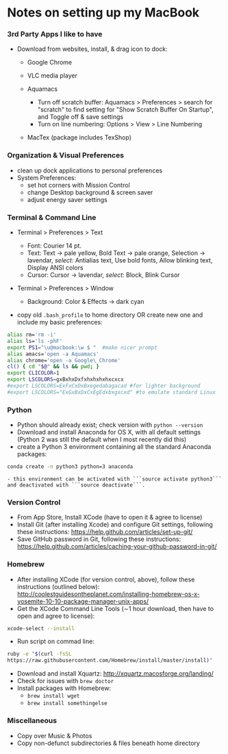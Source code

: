 # Notes on setting up my MacBook

### 3rd Party Apps I like to have
- Download from websites, install, & drag icon to dock:
   - Google Chrome
   - VLC media player
   - Aquamacs
	   - Turn off scratch buffer: Aquamacs > Preferences > search for
         "scratch" to find setting for "Show Scratch Buffer On
         Startup", and Toggle off & save settings
	   - Turn on line numbering: Options > View > Line Numbering
		 
   - MacTex (package includes TexShop)

### Organization & Visual Preferences
- clean up dock applications to personal preferences
- System Preferences:
	- set hot corners with Mission Control
	- change Desktop background & screen saver
	- adjust energy saver settings

### Terminal & Command Line

- Terminal > Preferences > Text
  - Font: Courier 14 pt.
  - Text: Text $\rightarrow$ pale yellow, Bold Text $\rightarrow$ pale
    orange, Selection $\rightarrow$ lavendar, *select:* Antialias text, Use bold
    fonts, Allow blinking text, Display ANSI colors
  - Cursor: Cursor $\rightarrow$ lavendar, *select:*  Block, Blink Cursor

- Terminal > Preferences > Window
  - Background: Color & Effects $\rightarrow$ dark cyan

- copy old ```.bash_profile``` to home directory OR create new one and
include my basic preferences:
```sh
alias rm='rm -i' 
alias ls='ls -phF'
export PS1="\u@macbook:\w $ "  #make nicer prompt
alias amacs='open -a Aquamacs'
alias chrome='open -a Google\ Chrome'
cl() { cd "$@" && ls && pwd; }
export CLICOLOR=1
export LSCOLORS=gxBxhxDxfxhxhxhxhxcxcx
#export LSCOLORS=ExFxCxDxBxegedabagacad #for lighter background
#export LSCOLORS="ExGxBxDxCxEgEdxbxgxcxd" #to emulate standard Linux
```

### Python
- Python should already exist; check version with ```python --version```
- Download and install Anaconda for OS X, with all default settings
  (Python 2 was still the default when I most recently did this)
- create a Python 3 environment containing all the standard Anaconda
packages:
```sh
conda create -n python3 python=3 anaconda
```

	- this environment can be activated with ```source activate python3``` and deactivated with ```source deactivate```.


### Version Control
- From App Store, Install XCode (have to open it & agree to license)
- Install Git (after installing Xcode) and configure Git settings, following these instructions:
https://help.github.com/articles/set-up-git/
- Save GitHub password in Git, following these instructions:
https://help.github.com/articles/caching-your-github-password-in-git/

### Homebrew
- After installing XCode (for version control, above), follow these
  instructions (outlined below): http://coolestguidesontheplanet.com/installing-homebrew-os-x-yosemite-10-10-package-manager-unix-apps/
- Get the XCode Command Line Tools ($\sim$1 hour download, then have
to open and agree to license):
```sh
xcode-select --install
```
- Run script on commad line:
```sh
ruby -e "$(curl -fsSL
https://raw.githubusercontent.com/Homebrew/install/master/install)"
```
- Download and install Xquartz: http://xquartz.macosforge.org/landing/
- Check for issues with ```brew doctor```
- Install packages with Homebrew:
	- ```brew install wget```
	- ```brew install somethingelse```

### Miscellaneous
- Copy over Music & Photos
- Copy non-defunct subdirectories & files beneath home directory
